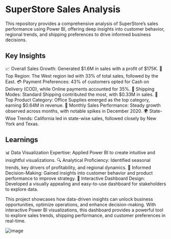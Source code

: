 # SuperStore Sales Analysis
This repository provides a comprehensive analysis of SuperStore’s sales performance using Power BI, offering deep insights into customer behavior, regional trends, and shipping preferences to drive informed business decisions.

## Key Insights
📈 Overall Sales Growth: Generated $1.6M in sales with a profit of $175K.
📍 Top Region: The West region led with 33% of total sales, followed by the East.
💳 Payment Preferences: 43% of customers opted for Cash on Delivery (COD), while Online payments accounted for 35%.
🚚 Shipping Modes: Standard Shipping contributed the most, with $0.33M in sales.
🛒 Top Product Category: Office Supplies emerged as the top category, earning $0.64M in revenue.
📅 Monthly Sales Performance: Steady growth observed across months, with notable spikes in December 2020.
🌍 State-Wise Trends: California led in state-wise sales, followed closely by New York and Texas.

## Learnings
📊 Data Visualization Expertise: Applied Power BI to create intuitive and insightful visualizations.
🔍 Analytical Proficiency: Identified seasonal trends, key drivers of profitability, and regional dynamics.
🧠 Informed Decision-Making: Gained insights into customer behavior and product performance to improve strategy.
🎨 Interactive Dashboard Design: Developed a visually appealing and easy-to-use dashboard for stakeholders to explore data.

This project showcases how data-driven insights can unlock business opportunities, optimize operations, and enhance decision-making. With interactive Power BI visualizations, this dashboard provides a powerful tool to explore sales trends, shipping performance, and customer preferences in real-time.

![image](https://github.com/user-attachments/assets/e42750c1-d35b-43e9-a3c5-d2df1cd8124b)
